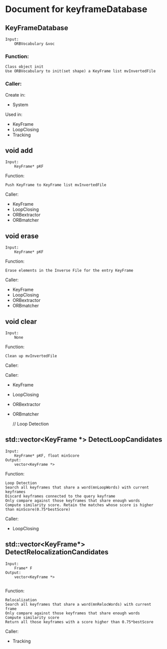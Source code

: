 # Document for keyframeDatabase 

## KeyFrameDatabase

```
Input:
	ORBVocabulary &voc
```

### Function:

	Class object init
	Use ORBVocabulary to init(set shape) a KeyFrame list mvInvertedFile

### Caller:

Create in:
+ System
	
Used in:
+ KeyFrame
+ LoopClosing
+ Tracking
	
## void add

```
Input:
	KeyFrame* pKF
```

Function:
	
	Push KeyFrame to KeyFrame list mvInvertedFile
	
Caller:

+ KeyFrame
+ LoopClosing
+ ORBextractor
+ ORBmatcher

## void erase

```
Input:
	KeyFrame* pKF
```

Function:
	
	Erase elements in the Inverse File for the entry KeyFrame
	
Caller:

+ KeyFrame
+ LoopClosing
+ ORBextractor
+ ORBmatcher

## void clear

```
Input:
	None
```

Function:

	Clean up mvInvertedFile

Caller:

Caller:

+ KeyFrame
+ LoopClosing
+ ORBextractor
+ ORBmatcher

   // Loop Detection
## std::vector<KeyFrame *> DetectLoopCandidates

```
Input:
	KeyFrame* pKF, float minScore
Output:
	vector<KeyFrame *>
```

Function:

	Loop Detection
	Search all keyframes that share a word(mnLoopWords) with current keyframes
	Discard keyframes connected to the query keyframe
	Only compare against those keyframes that share enough words
	Compute similarity score. Retain the matches whose score is higher than minScore(0.75*bestScore)

Caller:

+ LoopClosing

## std::vector<KeyFrame*> DetectRelocalizationCandidates

```
Input:
	Frame* F
Output:
	vector<KeyFrame *>
	
```

Function:

	Relocalization
	Search all keyframes that share a word(mnRelocWords) with current frame
	Only compare against those keyframes that share enough words
	Compute similarity score
	Return all those keyframes with a score higher than 0.75*bestScore
	
Caller:

+ Tracking
